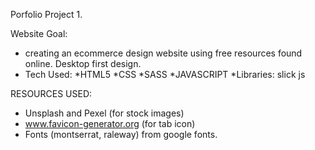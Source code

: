 Porfolio Project 1.

Website Goal:

- creating an ecommerce design website using free resources found online. Desktop first design. 
- Tech Used:
    *HTML5
    *CSS
    *SASS 
    *JAVASCRIPT
    *Libraries: slick js

RESOURCES USED: 
- Unsplash and Pexel (for stock images)
- www.favicon-generator.org (for tab icon)
- Fonts (montserrat, raleway) from google fonts. 
